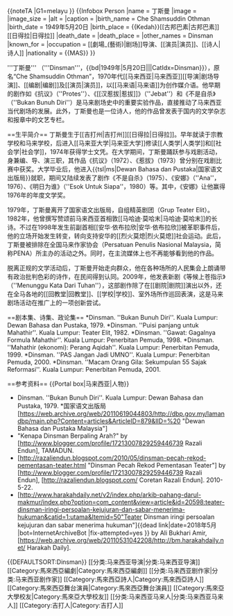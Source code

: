 {{noteTA
|G1=melayu
}}
{{Infobox Person
|name        = 丁斯曼
|image       = 
|image_size  = 
|alt         = 
|caption     = 
|birth_name  = Che Shamsuddin Othman
|birth_date  = 1949年5月20日
|birth_place = {{Kedah}}[[古邦巴素|古邦巴素]][[日得拉|日得拉]]
|death_date  = <!-- {{Death date and age|YYYY|MM|DD|YYYY|MM|DD}} -->
|death_place = 
|other_names = Dinsman
|known_for   = 
|occupation  = [[劇場_(藝術)|剧场]]导演、[[演员|演员]]、[[诗人|诗人]]
|nationality = {{MAS}}
}}

'''丁斯曼''' （'''Dinsman'''，{{bd|1949年|5月20日|||CatIdx=Dinsman}}），原名“Che Shamsuddin Othman”，1970年代[[马来西亚|马来西亚]][[导演|剧场导演]]、[[编剧|编剧]]及[[演员|演员]]，以[[马来语|马来语]]为创作媒介语。他早期的剧作如《抗议》（''Protes''）、《[[汉惹拔|惹拔]]》（''Jebat''）和《不是自杀》（''Bukan Bunuh Diri''）是马来剧场史中的重要实验作品，直接推动了马来西亚当代剧场的发展。此外，丁斯曼也是一位诗人，他的作品曾发表于国内的文学杂志和报章中的文艺专栏。

==生平简介==
丁斯曼生于[[吉打州|吉打州]][[日得拉|日得拉]]。早年就读于宗教学校和马来学校，后进入[[马来亚大学|马来亚大学]]修读[[人类学|人类学]]和[[社会学|社会学]]，1974年获得学士文凭。在大学期间，丁斯曼踊跃参与戏剧活动，身兼编、导、演三职，其作品《抗议》（1972）、《惹拔》（1973）曾分别在戏剧比赛中获奖。大学毕业后，他进入{{tsl|ms|Dewan Bahasa dan Pustaka|国家语文出版局}}就职，期间又陆续发表了剧作《不是自杀》（1975）、《安娜》（''Ana''，1976）、《明日为谁》（''Esok Untuk Siapa''，1980）等。其中，《安娜》让他赢得1976年的年度文学奖。

1979年，丁斯曼离开了国家语文出版局，自组精英剧团（Grup Teater Elit）。1982年，他曾撰写赞颂前马来西亚首相敦[[马哈迪·莫哈末|马哈迪·莫哈末]]的长诗。不过在1998年发生前副首相[[安华·依布拉欣|安华·依布拉欣]]被革职事件后，他的立场开始发生转变，转向支持安华的[[烈火莫熄|烈火莫熄]]社会运动。此后，丁斯曼被排除在全国马来作家协会（Persatuan Penulis Nasional Malaysia，简称PENA）所主办的活动之外。同时，在主流媒体上也不再能够看到他的作品。

脱离正规的文学活动后，丁斯曼开始走向群众，他在各种场所的人民集会上朗诵带有政治批判色彩的诗作，在民间得到认同。2009年，他发表新剧《等候上苍指示》（''Menunggu Kata Dari Tuhan''），这部剧作除了在[[剧院|剧院]]演出以外，还在全马各地的[[回教堂|回教堂]]、[[学校|学校]]、室外场所作巡回表演，这是马来剧场活动在推广上的一项创新尝试。

==剧本集、诗集、政论集==
*Dinsman. ''Bukan Bunuh Diri''. Kuala Lumpur: Dewan Bahasa dan Pustaka, 1979.
*Dinsman. ''Puisi panjang untuk Mahathir''. Kuala Lumpur: Teater Elit, 1982.
*Dinsman. ''Gawat: Gagalnya Formula Mahathir''. Kuala Lumpur: Penerbitan Pemuda, 1998.
*Dinsman. ''Mahathir (ekonomi): Perang Aqidah''. Kuala Lumpur: Penerbitan Pemuda, 1999.
*Dinsman. ''PAS Jangan Jadi UMNO''. Kuala Lumpur: Penerbitan Pemuda, 2000.
*Dinsman. ''Macam Orang Gila: Sekumpulan 55 Sajak Reformasi''. Kuala Lumpur: Penerbitan Pemuda, 2001.

==参考资料==
{{Portal box|马来西亚|人物}}
* Dinsman. ''Bukan Bunuh Diri''. Kuala Lumpur: Dewan Bahasa dan Pustaka, 1979.
*国家语文出版局[https://web.archive.org/web/20110619044803/http://dbp.gov.my/lamandbp/main.php?Content=articles&ArticleID=879&IID=%20 "Dewan Bahasa dan Pustaka Malaysia"]
* "Kenapa Dinsman Berpaling Arah?" by [http://www.blogger.com/profile/17213007829259446739 Razali Endun], TAMADUN.
* [http://razaliendun.blogspot.com/2010/05/dinsman-pecah-rekod-pementasan-teater.html "Dinsman Pecah Rekod Pementasan Teater"] by [http://www.blogger.com/profile/17213007829259446739 Razali Endun], [http://razaliendun.blogspot.com/ Coretan Razali Endun]. 2010-5-22.
* [http://www.harakahdaily.net/v2/index.php/arkib-pahang-darul-makmur/index.php?option=com_content&view=article&id=20598:teater-dinsman-iringi-persoalan-kejujuran-dan-sabar-menerima-hukuman&catid=1:utama&Itemid=50"Teater Dinsman iringi persoalan kejujuran dan sabar menerima hukuman"]{{dead link|date=2018年5月 |bot=InternetArchiveBot |fix-attempted=yes }} by Ali Bukhari Amir, [https://web.archive.org/web/20110531042208/http://bm.harakahdaily.net/ Harakah Daily].

{{DEFAULTSORT:Dinsman}}
[[分类:马来西亚导演|分类:马来西亚导演]]
[[Category:馬來西亞編劇|Category:馬來西亞編劇]]
[[分类:马来西亚剧作家|分类:马来西亚剧作家]]
[[Category:馬來西亞詩人|Category:馬來西亞詩人]]
[[Category:馬來西亞舞台演員|Category:馬來西亞舞台演員]]
[[Category:馬來亞大學校友|Category:馬來亞大學校友]]
[[分类:马来西亚马来人|分类:马来西亚马来人]]
[[Category:吉打人|Category:吉打人]]